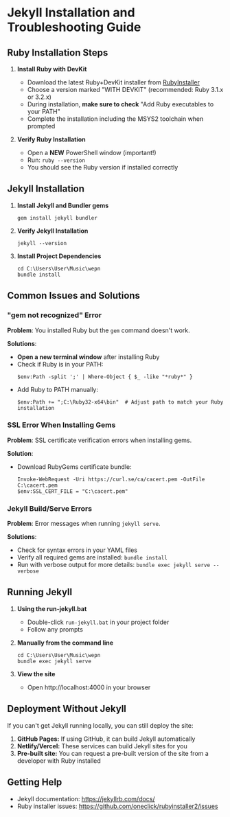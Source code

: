 # Jekyll Installation and Troubleshooting Guide

## Ruby Installation Steps

1. **Install Ruby with DevKit**
   - Download the latest Ruby+DevKit installer from [RubyInstaller](https://rubyinstaller.org/downloads/)
   - Choose a version marked "WITH DEVKIT" (recommended: Ruby 3.1.x or 3.2.x)
   - During installation, **make sure to check** "Add Ruby executables to your PATH"
   - Complete the installation including the MSYS2 toolchain when prompted

2. **Verify Ruby Installation**
   - Open a **NEW** PowerShell window (important!)
   - Run: `ruby --version`
   - You should see the Ruby version if installed correctly

## Jekyll Installation

1. **Install Jekyll and Bundler gems**
   ```
   gem install jekyll bundler
   ```

2. **Verify Jekyll Installation**
   ```
   jekyll --version
   ```

3. **Install Project Dependencies**
   ```
   cd C:\Users\User\Music\wepn
   bundle install
   ```

## Common Issues and Solutions

### "gem not recognized" Error

**Problem**: You installed Ruby but the `gem` command doesn't work.

**Solutions**:
- **Open a new terminal window** after installing Ruby
- Check if Ruby is in your PATH:
  ```
  $env:Path -split ';' | Where-Object { $_ -like "*ruby*" }
  ```
- Add Ruby to PATH manually:
  ```
  $env:Path += ";C:\Ruby32-x64\bin"  # Adjust path to match your Ruby installation
  ```

### SSL Error When Installing Gems

**Problem**: SSL certificate verification errors when installing gems.

**Solution**:
- Download RubyGems certificate bundle:
  ```
  Invoke-WebRequest -Uri https://curl.se/ca/cacert.pem -OutFile C:\cacert.pem
  $env:SSL_CERT_FILE = "C:\cacert.pem"
  ```

### Jekyll Build/Serve Errors

**Problem**: Error messages when running `jekyll serve`.

**Solutions**:
- Check for syntax errors in your YAML files
- Verify all required gems are installed: `bundle install`
- Run with verbose output for more details: `bundle exec jekyll serve --verbose`

## Running Jekyll

1. **Using the run-jekyll.bat**
   - Double-click `run-jekyll.bat` in your project folder
   - Follow any prompts

2. **Manually from the command line**
   ```
   cd C:\Users\User\Music\wepn
   bundle exec jekyll serve
   ```

3. **View the site**
   - Open http://localhost:4000 in your browser

## Deployment Without Jekyll

If you can't get Jekyll running locally, you can still deploy the site:

1. **GitHub Pages:** If using GitHub, it can build Jekyll automatically
2. **Netlify/Vercel:** These services can build Jekyll sites for you
3. **Pre-built site:** You can request a pre-built version of the site from a developer with Ruby installed

## Getting Help

- Jekyll documentation: https://jekyllrb.com/docs/
- Ruby installer issues: https://github.com/oneclick/rubyinstaller2/issues
